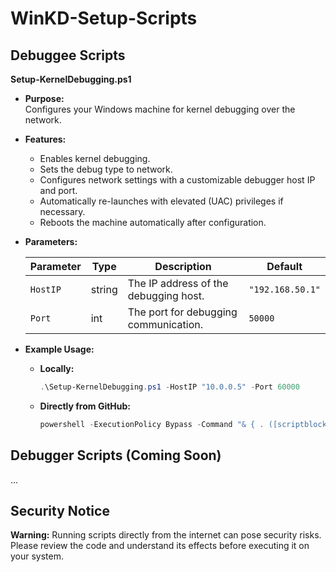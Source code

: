 # WinKD-Setup-Scripts
## Debuggee Scripts

**Setup-KernelDebugging.ps1**

- **Purpose:**  
  Configures your Windows machine for kernel debugging over the network.

- **Features:**
  - Enables kernel debugging.
  - Sets the debug type to network.
  - Configures network settings with a customizable debugger host IP and port.
  - Automatically re-launches with elevated (UAC) privileges if necessary.
  - Reboots the machine automatically after configuration.

- **Parameters:**

  | Parameter | Type   | Description                                | Default         |
  |-----------|--------|--------------------------------------------|-----------------|
  | `HostIP`  | string | The IP address of the debugging host.      | `"192.168.50.1"`|
  | `Port`    | int    | The port for debugging communication.      | `50000`         |


- **Example Usage:**
  - **Locally:**
    ```powershell
    .\Setup-KernelDebugging.ps1 -HostIP "10.0.0.5" -Port 60000
    ```
  - **Directly from GitHub:**
    ```powershell
    powershell -ExecutionPolicy Bypass -Command "& { . ([scriptblock]::Create((New-Object System.Net.WebClient).DownloadString('https://raw.githubusercontent.com/Shellpecker/WinKD-Setup-Scripts/refs/heads/main/Debuggee/Setup-KernelDebugging.ps1'))) -HostIP '10.0.0.5' -Port 60000 }"
    ```

## Debugger Scripts (Coming Soon)

...


## Security Notice

**Warning:** Running scripts directly from the internet can pose security risks. Please review the code and understand its effects before executing it on your system.
